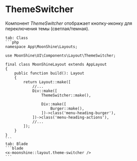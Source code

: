 # ThemeSwitcher

Компонент *ThemeSwitcher* отображает кнопку-иконку для переключения темы (светлая/темная).

~~~tabs
tab: Class
```php
namespace App\MoonShine\Layouts;

use MoonShine\UI\Components\Layout\ThemeSwitcher;

final class MoonShineLayout extends AppLayout
{
    public function build(): Layout
    {
        return Layout::make([
            //...
            Div::make([
                ThemeSwitcher::make(),

                Div::make([
                    Burger::make(),
                ])->class('menu-heading-burger'),
            ])->class('menu-heading-actions'),
            //...
        ]);
    }
}
```
tab: Blade
```blade
<x-moonshine::layout.theme-switcher />
```
~~~